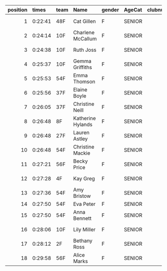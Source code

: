 |   position | times   | team   | Name              | gender   | AgeCat   |   clubnumber | Club name             | Website                                |   finishPosition |
|-----------:|:--------|:-------|:------------------|:---------|:---------|-------------:|:----------------------|:---------------------------------------|-----------------:|
|          1 | 0:22:41 | 48F    | Cat Gillen        | F        | SENIOR   |           48 | Springburn Harriers   | https://www.springburnharriers.co.uk/  |               34 |
|          2 | 0:24:14 | 10F    | Charlene McCallum | F        | SENIOR   |           10 | Shettleston Harriers  | http://shettlestonharriers.org.uk/     |               48 |
|          3 | 0:24:38 | 10F    | Ruth Joss         | F        | SENIOR   |           10 | Shettleston Harriers  | http://shettlestonharriers.org.uk/     |               57 |
|          4 | 0:25:37 | 10F    | Gemma Griffiths   | F        | SENIOR   |           10 | Shettleston Harriers  | http://shettlestonharriers.org.uk/     |               70 |
|          5 | 0:25:53 | 54F    | Emma Thomson      | F        | SENIOR   |           54 | VP-Glasgow            | https://www.vp-glasgow.com             |               75 |
|          6 | 0:25:56 | 37F    | Elaine Boyle      | F        | SENIOR   |           37 | Law & District AAC    | http://www.lawaac.co.uk/               |               76 |
|          7 | 0:26:05 | 37F    | Christine Neill   | F        | SENIOR   |           37 | Law & District AAC    | http://www.lawaac.co.uk/               |               78 |
|          8 | 0:26:48 | 8F     | Katherine Hylands | F        | SENIOR   |            8 | Bellahouston Harriers | http://www.bellahoustonharriers.co.uk/ |               87 |
|          9 | 0:26:48 | 27F    | Lauren Astley     | F        | SENIOR   |           27 | Glasgow FrontRunners  | https://www.glasgowfrontrunners.org/   |               90 |
|         10 | 0:26:48 | 54F    | Christine Mackie  | F        | SENIOR   |           54 | VP-Glasgow            | https://www.vp-glasgow.com             |               92 |
|         11 | 0:27:21 | 56F    | Becky Price       | F        | SENIOR   |           56 | West End RR           | https://www.westendroadrunners.co.uk/  |               95 |
|         12 | 0:27:28 | 4F     | Kay Greg          | F        | SENIOR   |            4 | Inverclyde AC         | https://www.inverclydeac.org/          |               98 |
|         13 | 0:27:36 | 54F    | Amy Bristow       | F        | SENIOR   |           54 | VP-Glasgow            | https://www.vp-glasgow.com             |              102 |
|         14 | 0:27:50 | 54F    | Eva Peter         | F        | SENIOR   |           54 | VP-Glasgow            | https://www.vp-glasgow.com             |              106 |
|         15 | 0:27:50 | 54F    | Anna Bennett      | F        | SENIOR   |           54 | VP-Glasgow            | https://www.vp-glasgow.com             |              107 |
|         16 | 0:28:06 | 10F    | Lily Miller       | F        | SENIOR   |           10 | Shettleston Harriers  | http://shettlestonharriers.org.uk/     |              115 |
|         17 | 0:28:12 | 2F     | Bethany Ross      | F        | SENIOR   |            2 | Kilmarnock H&AC       | http://www.kilmarnockharriers.com/     |              117 |
|         18 | 0:29:58 | 56F    | Alice Marks       | F        | SENIOR   |           56 | West End RR           | https://www.westendroadrunners.co.uk/  |              133 |